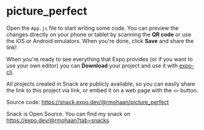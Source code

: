# picture_perfect

Open the `App.js` file to start writing some code. You can preview the changes directly on your phone or tablet by scanning the **QR code** or use the iOS or Android emulators. When you're done, click **Save** and share the link!

When you're ready to see everything that Expo provides (or if you want to use your own editor) you can **Download** your project and use it with [expo-cli](https://docs.expo.io/get-started/installation).

All projects created in Snack are publicly available, so you can easily share the link to this project via link, or embed it on a web page with the `<>` button.

Source code: https://snack.expo.dev/@rmohaan/picture_perfect

Snack is Open Source. You can find my snack on https://expo.dev/@rmohaan?tab=snacks.

